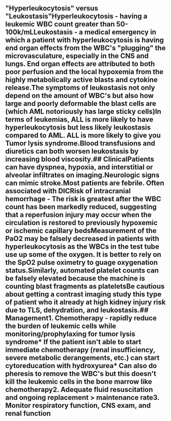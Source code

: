 ## "Hyperleukocytosis" versus "Leukostasis"**Hyperleukocytosis** - having a leukemic WBC count greater than 50-100k/mL**Leukostasis** - a medical emergency in which a patient with hyperleukocytosis is having end organ effects from the WBC's "plugging" the microvasculature, especially in the CNS and lungs. End organ effects are attributed to both poor perfusion and the local hypoxemia from the highly metabolically active blasts and cytokine release.The symptoms of leukostasis not only depend on the amount of WBC's but also how large and poorly deformable the blast cells are (which AML notoriously has large sticky cells)In terms of leukemias, ALL is more likely to have hyperleukocytosis but less likely leukostasis compared to AML. ALL is more likely to give you Tumor lysis syndrome.Blood transfusions and diuretics can both worsen leukostasis by increasing blood viscosity.## ClinicalPatients can have dyspnea, hypoxia, and interstitial or alveolar infiltrates on imaging.Neurologic signs can mimic stroke.Most patients are febrile. Often associated with DICRisk of intracranial hemorrhage - The risk is greatest after the WBC count has been markedly reduced, suggesting that a reperfusion injury may occur when the circulation is restored to previously hypoxemic or ischemic capillary bedsMeasurement of the PaO2 may be falsely decreased in patients with hyperleukocytosis as the WBCs in the test tube use up some of the oxygen. It is better to rely on the SpO2 pulse oximetry to guage oxygenation status.Similarly, automated platelet counts can be falsely elevated because the machine is counting blast fragments as plateletsBe cautious about getting a contrast imaging study this type of patient who it already at high kidney injury risk due to TLS, dehydration, and leukostasis.## Management1. Chemotherapy - rapidly reduce the burden of leukemic cells while monitoring/prophylaxing for tumor lysis syndrome* If the patient isn't able to start immediate chemotherapy (renal insufficiency, severe metabolic derangements, etc.) can start cytoreducation with hydroxyurea* Can also do pheresis to remove the WBC's but this doesn't kill the leukemic cells in the bone marrow like chemotherapy2. Adequate fluid resuscitation and ongoing replacement > maintenance rate3. Monitor respiratory function, CNS exam, and renal function
